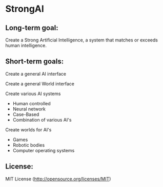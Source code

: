 StrongAI
=========

Long-term goal:
---------------
Create a Strong Artificial Intelligence, a system that matches or exceeds human intelligence.


Short-term goals:
----------------
Create a general AI interface

Create a general World interface

Create various AI systems
- Human controlled
- Neural network
- Case-Based
- Combination of various AI's

Create worlds for AI's
- Games
- Robotic bodies
- Computer operating systems

License:
--------
MIT License (http://opensource.org/licenses/MIT)
